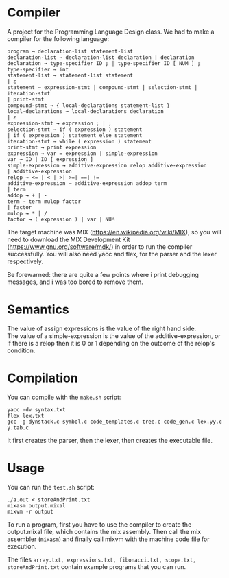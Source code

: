 # Compiler
A project for the Programming Language Design class. We had to make a compiler for the following language:
```
program → declaration-list statement-list
declaration-list → declaration-list declaration | declaration
declaration → type-specifier ID ; | type-specifier ID [ NUM ] ;
type-specifier → int
statement-list → statement-list statement
| ε
statement → expression-stmt | compound-stmt | selection-stmt | iteration-stmt
| print-stmt
compound-stmt → { local-declarations statement-list }
local-declarations → local-declarations declaration
| ε
expression-stmt → expression ; | ;
selection-stmt → if ( expression ) statement
| if ( expression ) statement else statement
iteration-stmt → while ( expression ) statement
print-stmt → print expression
expression → var = expression | simple-expression
var → ID | ID [ expression ]
simple-expression → additive-expression relop additive-expression
| additive-expression
relop → <= | < | >| >=| ==| !=
additive-expression → additive-expression addop term
| term
addop → + | -
term → term mulop factor
| factor
mulop → * | /
factor → ( expression ) | var | NUM
```

The target machine was MIX (https://en.wikipedia.org/wiki/MIX), so you will need to download the MIX Development Kit 
(https://www.gnu.org/software/mdk/) in order to run the compiler successfully. You will also need yacc and flex, for the
parser and the lexer respectively.

Be forewarned: there are quite a few points where i print debugging messages, and i was too bored to remove them.

# Semantics
The value of assign expressions is the value of the right hand side. <br />
The value of a simple-expression is the value of the additive-expression, or if there is a relop then it is 0 or 1 depending on the outcome of the relop's condition.

# Compilation
You can compile with the ```make.sh``` script:
```
yacc -dv syntax.txt
flex lex.txt
gcc -g dynstack.c symbol.c code_templates.c tree.c code_gen.c lex.yy.c y.tab.c 
```
It first creates the parser, then the lexer, then creates the executable file.

# Usage
You can run the ```test.sh``` script:
```
./a.out < storeAndPrint.txt
mixasm output.mixal
mixvm -r output
```
To run a program, first you have to use the compiler to create the output.mixal file, which contains the mix assembly.
Then call the mix assembler (```mixasm```) and finally call mixvm with the machine code file for execution.

The files ```array.txt, expressions.txt, fibonacci.txt, scope.txt, storeAndPrint.txt``` contain example programs that you can run.
